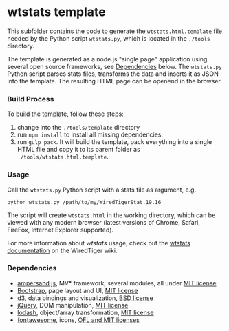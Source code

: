 # wtstats template

This subfolder contains the code to generate the `wtstats.html.template` file needed by the Python script `wtstats.py`, which is located in the `./tools` directory. 

The template is generated as a node.js "single page" application using several open source frameworks, see [Dependencies](./tools/template/README.md#Dependencies) below. The `wtstats.py` Python script parses stats files, transforms the data and inserts it as JSON into the template. The resulting HTML page can be openend in the browser.

### Build Process

To build the template, follow these steps: 

1. change into the `./tools/template` directory
2. run `npm install` to install all missing dependencies. 
3. run `gulp pack`. It will build the template, pack everything into a single HTML file and copy it to its parent folder as `./tools/wtstats.html.template`. 

### Usage

Call the `wtstats.py` Python script with a stats file as argument, e.g.

```
python wtstats.py /path/to/my/WiredTigerStat.19.16
```

The script will create `wtstats.html` in the working directory, which can be viewed with any modern browser (latest versions of Chrome, Safari, FireFox, Internet Explorer supported).

For more information about _wtstats_ usage, check out the [wtstats documentation](https://github.com/wiredtiger/wiredtiger/wiki/WiredTiger-statistics) on the WiredTiger wiki.

### Dependencies

- [ampersand.js](http://ampersandjs.com/), MV* framework, several modules, all under [MIT license][1]
- [Bootstrap](http://www.getbootstrap.com/), page layout and UI, [MIT license][2]
- [d3](http://d3js.org/), data bindings and visualization, [BSD license][3]
- [jQuery](http://jquery.com/), DOM manipulation, [MIT license][4]
- [lodash](https://lodash.com/), object/array transformation, [MIT license][5]
- [fontawesome](http://fontawesome.io/), icons, [OFL and MIT licenses][6]


[1]: https://github.com/AmpersandJS/ampersand-view/blob/master/LICENSE.md
[2]: https://github.com/twbs/bootstrap/blob/master/LICENSE
[3]: https://github.com/mbostock/d3/blob/master/LICENSE
[4]: https://github.com/jquery/jquery/blob/2.1.3/MIT-LICENSE.txt
[5]: https://github.com/lodash/lodash/blob/master/LICENSE.txt
[6]: http://fontawesome.io/license/


